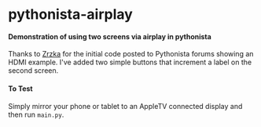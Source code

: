 # pythonista-airplay
#### Demonstration of using two screens via airplay in pythonista
Thanks to [Zrzka](https://github.com/zrzka) for the initial code posted to Pythonista forums showing an HDMI example.
I've added two simple buttons that increment a label on the second screen.

#### To Test
Simply mirror your phone or tablet to an AppleTV connected display and then run `main.py`.
